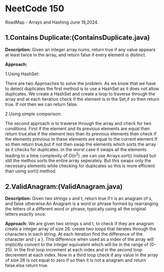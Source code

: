 # NeetCode 150
RoadMap - Arrays and Hashing June 19,2024.

## 1.Contains Duplicate:(ContainsDuplicate.java)
**Description:** Given an integer array nums, return true if any value appears at least twice in the array, and return false if every element is distinct.

**Approach:** 

1.Using HashSet:

There are two Approaches to solve the problem. As we know that we have to detect duplicates the first method is to use a HashSet as it does not allow duplicates. We create a HashSet and create a loop to traverse through the array and at each iteration check if the element is in the Set,if so then return true. If not then we can return false.

2.Using simple comparison:

The second approach is to traverse through the array and check for two conditions. First if the element and its previous elements are equal then return true,else if the element less than its previous elements then check if the elements previous to these elements are equal to the current element.If so then return true,but if not then swap the elements which sorts the array as it checks for duplicates. In the worst case it swaps all the elements leading to a time complexity of O(n<sup>2</sup>) ,we can use Arrays.sort() instead but still the methos sorts the entire array seperately. But this swaps only the necessary elements while checking for duplicates so this is more efficient than using sort() method.

## 2.ValidAnagram:(ValidAnagram.java)
**Description:** Given two strings s and t, return true if t is an anagram of s, and false otherwise.An Anagram is a word or phrase formed by rearranging the letters of a different word or phrase, typically using all the original letters exactly once.

**Approach:**
We are given two strings s and t, to check if they are anagram create a integer array of size 26. create two loops that iterates through the characters in each string. At each iteration find the difference of the character and { a }. This difference when used as a index of the array will implicitly convert to the integer equivalent which will be in the range of (0-25). In the first loop increment at each index and in the second loop decrement at each index. Now in a third loop check if any value in the array of size 26 is not equal to zero if so then it is not a anagram and return false.else return true.